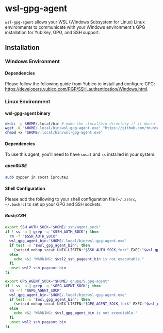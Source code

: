 # wsl-gpg-agent

`wsl-gpg-agent` allows your WSL (Windows Subsystem for Linux)  Linux environments to communicate with your Windows environment's GPG installation for YubiKey, GPG, and SSH support.

## Installation

### Windows Environment

#### Dependencies

Please follow the following guide from Yubico to install and configure GPG: https://developers.yubico.com/PGP/SSH_authentication/Windows.html.

### Linux Environment

#### wsl-gpg-agent binary

```bash
mkdir -p $HOME/.local/bin # make the .local/bin directory if it doesn't already exist
wget -O "$HOME/.local/bin/wsl-gpg-agent.exe" "https://github.com/tmuntaner/wsl-gpg-agent/releases/latest/download/wsl-gpg-agent.exe"
chmod +x "$HOME/.local/bin/wsl-gpg-agent.exe"
```

#### Dependencies

To use this agent, you'll need to have `socat` and `ss` installed in your system.

##### openSUSE

```bash
sudo zypper in socat iproute2
```

#### Shell Configuration

Please add the following to your shell configuration file (`~/.zshrc`, `~/.bashrc`) to set up your GPG and SSH sockets.

##### Bash/ZSH

```bash
export SSH_AUTH_SOCK="$HOME/.ssh/agent.sock"
if ! ss -a | grep -q "$SSH_AUTH_SOCK"; then
  rm -f "$SSH_AUTH_SOCK"
  wsl_gpg_agent_bin="$HOME/.local/bin/wsl-gpg-agent.exe"
  if test -x "$wsl_gpg_agent_bin"; then
    (setsid nohup socat UNIX-LISTEN:"$SSH_AUTH_SOCK,fork" EXEC:"$wsl_gpg_agent_bin ssh" > /dev/null 2>&1 &)
  else
    echo >&2 "WARNING: $wsl2_ssh_pageant_bin is not executable."
  fi
  unset wsl2_ssh_pageant_bin
fi

export GPG_AGENT_SOCK="$HOME/.gnupg/S.gpg-agent"
if ! ss -a | grep -q "$GPG_AGENT_SOCK"; then
  rm -rf "$GPG_AGENT_SOCK"
  wsl_gpg_agent_bin="$HOME/.local/bin/wsl-gpg-agent.exe"
  if test -x "$wsl_gpg_agent_bin"; then
    (setsid nohup socat UNIX-LISTEN:"$GPG_AGENT_SOCK,fork" EXEC:"$wsl_gpg_agent_bin gpg" > /dev/null 2>&1 &)
  else
    echo >&2 "WARNING: $wsl_gpg_agent_bin is not executable."
  fi
  unset wsl2_ssh_pageant_bin
fi
```